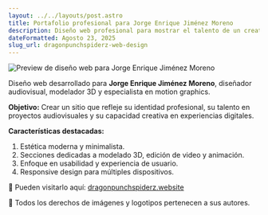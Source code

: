 ```yaml
---
layout: ../../layouts/post.astro
title: Portafolio profesional para Jorge Enrique Jiménez Moreno
description: Diseño web profesional para mostrar el talento de un creativo audiovisual, modelador 3D y especialista en motion graphics.
dateFormatted: Agosto 23, 2025
slug_url: dragonpunchspiderz-web-design
---
```


![Preview de diseño web para Jorge Enrique Jiménez Moreno](/assets/images/posts/SEVEN741.webp)

Diseño web desarrollado para **Jorge Enrique Jiménez Moreno**, diseñador audiovisual, modelador 3D y especialista en motion graphics.  

**Objetivo:** Crear un sitio que refleje su identidad profesional, su talento en proyectos audiovisuales y su capacidad creativa en experiencias digitales.  

**Características destacadas:**
1. Estética moderna y minimalista.  
2. Secciones dedicadas a modelado 3D, edición de video y animación.  
3. Enfoque en usabilidad y experiencia de usuario.  
4. Responsive design para múltiples dispositivos.  

🔗 Pueden visitarlo aquí: [dragonpunchspiderz.website](https://www.dragonpunchspiderz.website/)  


📌 Todos los derechos de imágenes y logotipos pertenecen a sus autores.